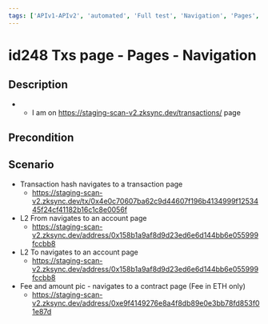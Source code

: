 ```yaml
---
tags: ['APIv1-APIv2', 'automated', 'Full test', 'Navigation', 'Pages', 'Transaction', 'ZKF-2601', 'Automated']
---
```


# id248 Txs page - Pages - Navigation

## Description
  - - I am on https://staging-scan-v2.zksync.dev/transactions/ page

## Precondition


## Scenario
- Transaction hash navigates to a transaction page
    - https://staging-scan-v2.zksync.dev/tx/0x4e0c70607ba62c9d44607f196b4134999f1253445f24cf41182b16c1c8e0056f
- L2 From navigates to an account page
    - https://staging-scan-v2.zksync.dev/address/0x158b1a9af8d9d23ed6e6d144bb6e055999fccbb8
- L2 To navigates to an account page
    - https://staging-scan-v2.zksync.dev/address/0x158b1a9af8d9d23ed6e6d144bb6e055999fccbb8
- Fee and amount pic - navigates to a contract page (Fee in ETH only)
    - https://staging-scan-v2.zksync.dev/address/0xe9f4149276e8a4f8db89e0e3bb78fd853f01e87d
